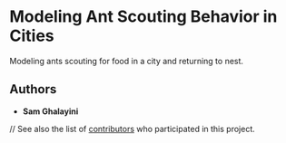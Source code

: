 # Modeling Ant Scouting Behavior in Cities

Modeling ants scouting for food in a city and returning to nest.

## Authors

* **Sam Ghalayini**

// See also the list of [contributors](https://github.com/your/project/contributors) who participated in this project.

